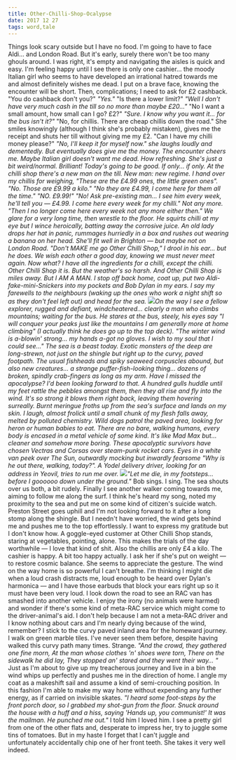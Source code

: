 ```yaml
---
title: Other-Chilli-Shop-Ocalypse
date: 2017 12 27
tags: word,tale
---
```


Things look scary outside but I have no food. I'm going to have to face Aldi… and London Road. But it's early, surely there won't be too many ghouls around. I was right, it's empty and navigating the aisles is quick and easy. I'm feeling happy until I see there is only one cashier… the moody Italian girl who seems to have developed an irrational hatred towards me and almost definitely wishes me dead. I put on a brave face, knowing the encounter will be short. Then, complications; I need to ask for £2 cashback. "You do cashback don't you?" _"Yes."_ "Is there a lower limit?" _"Well I don't have very much cash in the till so no more than maybe £20…"_ "No I want a small amount, how small can I go? £2?" _"Sure. I know why you want it… for the bus isn't it?"_ "No, for chillis. There are cheap chillis down the road." She smiles knowingly (although I think she's probably mistaken), gives me the receipt and shuts her till without giving me my £2. "Can I have my chilli money please?" _"No, I'll keep it for myself now." _she laughs loudly and dementedly. But eventually does give me the money. The encounter cheers me. Maybe Italian girl doesn't want me dead. How refreshing. She's just a bit weird/normal. Brilliant! Today's going to be good. If only… if only. At the chilli shop there's a new man on the till. New man: new regime. I hand over my chillis for weighing, "These are the £4.99 ones, the little green ones". _"No. Those are £9.99 a kilo."_ "No they are £4.99, I come here for them all the time." _"NO. £9.99!"_ "No! Ask pre-existing man… I see him every week, he'll tell you — £4.99. I come here every week for my chilli." _Not any more._ "Then I no longer come here every week not any more either then." We glare for a very long time, then wrestle to the floor. He squirts chilli at my eye but I wince heroically, batting away the corrosive juice. An old lady drops her hat in panic, rummages hurriedly in a box and rushes out wearing a banana on her head. She'll fit well in Brighton — but maybe not on London Road. "Don't MAKE me go Other Chilli Shop," I drool in his ear… but he does. We wish each other a good day, knowing we must never meet again. Now what? I have all the ingredients for a chilli, except the chilli. Other Chilli Shop it is. But the weather's so harsh. And Other Chilli Shop is miles away. But I AM A MAN. I stop off back home, coat up, put two Aldi-fake-mini-Snickers into my pockets and Bob Dylan in my ears. I say my farewells to the neighbours (waking up the ones who work a night shift so as they don't feel left out) and head for the sea. ![](/wp-content/uploads/2017/12/10987633_10203968624685146_5781932156895014756_o_edited-1-1024x1024.jpeg)On the way I see a fellow explorer, rugged and defiant, windcheatered… clearly a man who climbs mountains; waiting for the bus. He stares at the bus, steely, his eyes say "I will conquer your peaks just like the mountains I am generally more at home climbing" (I actually think he does go up to the top deck). _"The winter wind is a-blowin' strong… my hands a-got no gloves. I wish to my soul that I could see…"_ The sea is a beast today. Exotic monsters of the deep are long-strewn, not just on the shingle but right up to the curvy, paved footpath. The usual fishheads and spiky seaweed corpuscles abound, but also new creatures… a strange puffer-fish-looking thing… dozens of broken, spindly crab-fingers as long as my arm. Have I missed the apocalypse? I'd been looking forward to that. A hundred gulls huddle until my feet rattle the pebbles amongst them, then they all rise and fly into the wind. It's so strong it blows them right back, leaving them hovering surreally. Burnt meringue froths up from the sea's surface and lands on my skin. I laugh, almost frolick until a small chunk of my flesh falls away, melted by polluted chemistry. Wild dogs patrol the paved area, looking for heron or human babies to eat. There are no bare, walking humans, every body is encased in a metal vehicle of some kind. It's like Mad Max but… cleaner and somehow more boring. These apocalyptic survivors have chosen Vectras and Corsas over steam-punk rocket cars. Eyes in a white van peek over The Sun, outwardly mocking but inwardly fearsome _"Why is he out there, walking, today?"_. A Yodel delivery driver, looking for an address in Yeovil, tries to run me over. ![](https://gentlyfirm.co.uk/words/wp-content/uploads/2017/12/10298077_10203590580074267_2079352816775246722_o_edited-2.jpeg)_"Let me die, in my footsteps… before I goooooo down under the ground."_ Bob sings. I sing. The sea shouts over us both, a bit rudely. Finally I see another walker coming towards me, aiming to follow me along the surf. I think he's heard my song, noted my proximity to the sea and put me on some kind of citizen's suicide watch. Preston Street goes uphill and I'm not looking forward to it after a long stomp along the shingle. But I needn't have worried, the wind gets behind me and pushes me to the top effortlessly. I want to express my gratitude but I don't know how. A goggle-eyed customer at Other Chilli Shop stands, staring at vegetables, pointing, alone. This makes the trials of the day worthwhile — I love that kind of shit. Also the chillis are only £4 a kilo. The cashier is happy. A bit too happy actually. I ask her if she's put on weight — to restore cosmic balance. She seems to appreciate the gesture. The wind on the way home is so powerful I can't breathe. I'm thinking I might die when a loud crash distracts me, loud enough to be heard over Dylan's harmonica — and I have those earbuds that block your ears right up so it must have been very loud. I look down the road to see an RAC van has smashed into another vehicle. I enjoy the irony (no animals were harmed) and wonder if there's some kind of meta-RAC service which might come to the driver-animal's aid. I don't help because I am not a meta-RAC driver and I know nothing about cars and I'm nearly dying because of the wind, remember? I stick to the curvy paved inland area for the homeward journey. I walk on green marble tiles. I've never seen them before, despite having walked this curvy path many times. Strange. _"And the crowd, they gathered one fine morn, At the man whose clothes 'n' shoes were torn, There on the sidewalk he did lay, They stopped an' stared and they went their way… "_ Just as I'm about to give up my treacherous journey and live in a bin the wind whips up perfectly and pushes me in the direction of home. I angle my coat as a makeshift sail and assume a kind of semi-crouching position. In this fashion I'm able to make my way home without expending any further energy, as if carried on invisible skates. _"I heard some foot-steps by the front porch door, so I grabbed my shot-gun from the floor. Snuck around the house with a huff and a hiss, saying 'Hands up, you communist!' It was the mailman. He punched me out."_ I told him I loved him. I see a pretty girl from one of the other flats and, desperate to impress her, try to juggle some tins of tomatoes. But in my haste I forget that I can't juggle and unfortunately accidentally chip one of her front teeth. She takes it very well indeed.

